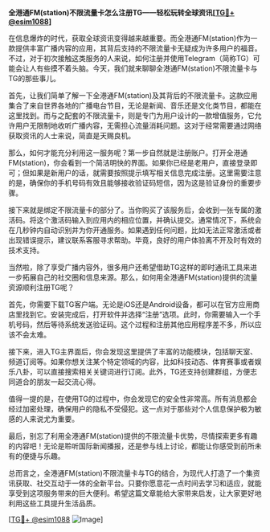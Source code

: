 **全港通FM(station)不限流量卡怎么注册TG——轻松玩转全球资讯[[TG💪+ @esim1088](https://t.me/s/esim1088)]**

在信息爆炸的时代，获取全球资讯变得越来越重要。而全港通FM(station)作为一款提供丰富广播内容的应用，其背后支持的不限流量卡无疑成为许多用户的福音。不过，对于初次接触这类服务的人来说，如何注册并使用Telegram（简称TG）可能会让人有些摸不着头脑。今天，我们就来聊聊全港通FM(station)不限流量卡与TG的那些事儿。

首先，让我们简单了解一下全港通FM(station)及其背后的不限流量卡。这款应用集合了来自世界各地的广播电台节目，无论是新闻、音乐还是文化类节目，都能在这里找到。而与之配套的不限流量卡，则是专门为用户设计的一款增值服务，它允许用户无限制地收听广播内容，无需担心流量消耗问题。这对于经常需要通过网络获取资讯的人士来说，简直是天赐良机。

那么，如何才能充分利用这一服务呢？第一步自然就是注册账户。打开全港通FM(station)，你会看到一个简洁明快的界面。如果你已经是老用户，直接登录即可；但如果是新用户的话，就需要按照提示填写相关信息完成注册。这里需要注意的是，确保你的手机号码有效且能够接收验证码短信，因为这是验证身份的重要步骤。

接下来就是绑定不限流量卡的部分了。当你购买了该服务后，会收到一张专属的激活码。将这个激活码输入到应用内的相应位置，并确认提交。通常情况下，系统会在几秒钟内自动识别并为你开通服务。如果遇到任何问题，比如无法正常激活或者出现错误提示，建议联系客服寻求帮助。毕竟，良好的用户体验离不开及时有效的技术支持。

当然啦，除了享受广播内容外，很多用户还希望借助TG这样的即时通讯工具来进一步拓展自己的社交圈和信息来源。那么，如何用全港通FM(station)提供的流量资源顺利注册TG呢？

首先，你需要下载TG客户端。无论是iOS还是Android设备，都可以在官方应用商店里找到它。安装完成后，打开软件并选择“注册”选项。此时，你需要输入一个手机号码，然后等待系统发送验证码。这个过程和注册其他应用程序差不多，所以应该不会太难。

接下来，进入TG主界面后，你会发现这里提供了丰富的功能模块，包括聊天室、频道订阅等。如果你想关注某个特定领域的内容，比如科技动态、体育赛事或者娱乐八卦，可以直接搜索相关关键词进行订阅。此外，TG还支持创建群组，方便志同道合的朋友一起交流心得。

值得一提的是，在使用TG的过程中，你会发现它的安全性非常高。所有消息都会经过加密处理，确保用户的隐私不受侵犯。这一点对于那些对个人信息保护极为敏感的人来说尤为重要。

最后，别忘了利用全港通FM(station)提供的不限流量卡优势，尽情探索更多有趣的内容吧！无论是聆听国际新闻播报，还是参与线上讨论，都能让你感受到前所未有的便捷与乐趣。

总而言之，全港通FM(station)不限流量卡与TG的结合，为现代人打造了一个集资讯获取、社交互动于一体的全新平台。只要你愿意花一点时间去学习和适应，就能享受到这项服务带来的巨大便利。希望这篇文章能给大家带来启发，让大家更好地利用这些工具提升生活品质。

[[TG💪+ @esim1088](https://t.me/s/esim1088) ![Image](https://i.postimg.cc/4NQfJmqS/Snipaste-2025-05-13-00-14-12.png)]
